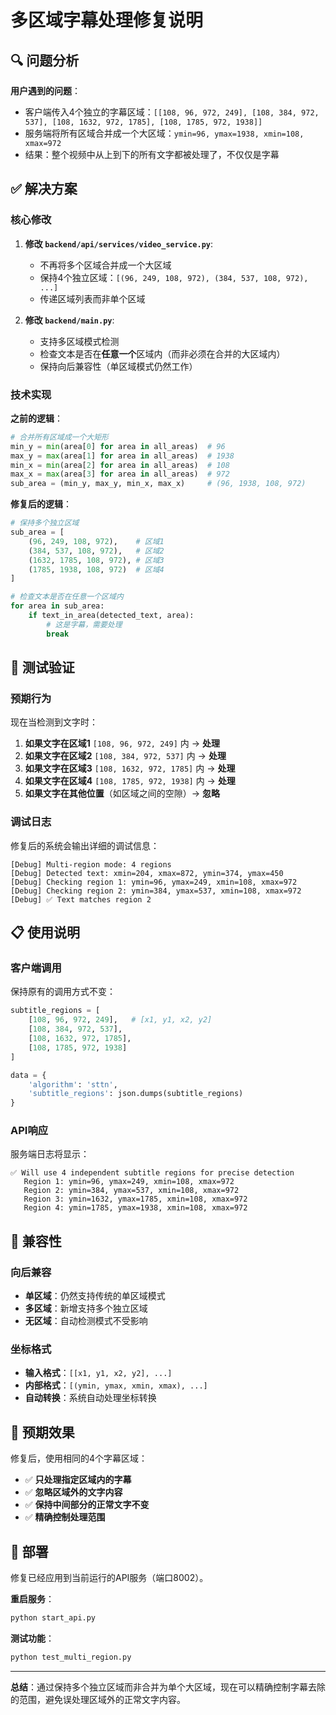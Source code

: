 # 多区域字幕处理修复说明

## 🔍 问题分析

**用户遇到的问题**：
- 客户端传入4个独立的字幕区域：`[[108, 96, 972, 249], [108, 384, 972, 537], [108, 1632, 972, 1785], [108, 1785, 972, 1938]]`
- 服务端将所有区域合并成一个大区域：`ymin=96, ymax=1938, xmin=108, xmax=972`
- 结果：整个视频中从上到下的所有文字都被处理了，不仅仅是字幕

## ✅ 解决方案

### 核心修改

1. **修改 `backend/api/services/video_service.py`**:
   - 不再将多个区域合并成一个大区域
   - 保持4个独立区域：`[(96, 249, 108, 972), (384, 537, 108, 972), ...]`
   - 传递区域列表而非单个区域

2. **修改 `backend/main.py`**:
   - 支持多区域模式检测
   - 检查文本是否在**任意一个**区域内（而非必须在合并的大区域内）
   - 保持向后兼容性（单区域模式仍然工作）

### 技术实现

**之前的逻辑**：
```python
# 合并所有区域成一个大矩形
min_y = min(area[0] for area in all_areas)  # 96
max_y = max(area[1] for area in all_areas)  # 1938
min_x = min(area[2] for area in all_areas)  # 108
max_x = max(area[3] for area in all_areas)  # 972
sub_area = (min_y, max_y, min_x, max_x)     # (96, 1938, 108, 972)
```

**修复后的逻辑**：
```python
# 保持多个独立区域
sub_area = [
    (96, 249, 108, 972),    # 区域1
    (384, 537, 108, 972),   # 区域2
    (1632, 1785, 108, 972), # 区域3
    (1785, 1938, 108, 972)  # 区域4
]

# 检查文本是否在任意一个区域内
for area in sub_area:
    if text_in_area(detected_text, area):
        # 这是字幕，需要处理
        break
```

## 🧪 测试验证

### 预期行为

现在当检测到文字时：

1. **如果文字在区域1** `[108, 96, 972, 249]` 内 → **处理**
2. **如果文字在区域2** `[108, 384, 972, 537]` 内 → **处理**
3. **如果文字在区域3** `[108, 1632, 972, 1785]` 内 → **处理**
4. **如果文字在区域4** `[108, 1785, 972, 1938]` 内 → **处理**
5. **如果文字在其他位置**（如区域之间的空隙）→ **忽略**

### 调试日志

修复后的系统会输出详细的调试信息：

```
[Debug] Multi-region mode: 4 regions
[Debug] Detected text: xmin=204, xmax=872, ymin=374, ymax=450
[Debug] Checking region 1: ymin=96, ymax=249, xmin=108, xmax=972
[Debug] Checking region 2: ymin=384, ymax=537, xmin=108, xmax=972
[Debug] ✅ Text matches region 2
```

## 📋 使用说明

### 客户端调用

保持原有的调用方式不变：

```python
subtitle_regions = [
    [108, 96, 972, 249],   # [x1, y1, x2, y2]
    [108, 384, 972, 537],
    [108, 1632, 972, 1785],
    [108, 1785, 972, 1938]
]

data = {
    'algorithm': 'sttn',
    'subtitle_regions': json.dumps(subtitle_regions)
}
```

### API响应

服务端日志将显示：

```
✅ Will use 4 independent subtitle regions for precise detection
   Region 1: ymin=96, ymax=249, xmin=108, xmax=972
   Region 2: ymin=384, ymax=537, xmin=108, xmax=972
   Region 3: ymin=1632, ymax=1785, xmin=108, xmax=972
   Region 4: ymin=1785, ymax=1938, xmin=108, xmax=972
```

## 🔧 兼容性

### 向后兼容

- **单区域**：仍然支持传统的单区域模式
- **多区域**：新增支持多个独立区域
- **无区域**：自动检测模式不受影响

### 坐标格式

- **输入格式**：`[[x1, y1, x2, y2], ...]`
- **内部格式**：`[(ymin, ymax, xmin, xmax), ...]`
- **自动转换**：系统自动处理坐标转换

## 🎯 预期效果

修复后，使用相同的4个字幕区域：

- ✅ **只处理指定区域内的字幕**
- ✅ **忽略区域外的文字内容**
- ✅ **保持中间部分的正常文字不变**
- ✅ **精确控制处理范围**

## 🚀 部署

修复已经应用到当前运行的API服务（端口8002）。

**重启服务**：
```bash
python start_api.py
```

**测试功能**：
```bash
python test_multi_region.py
```

---

**总结**：通过保持多个独立区域而非合并为单个大区域，现在可以精确控制字幕去除的范围，避免误处理区域外的正常文字内容。